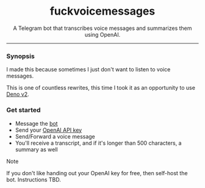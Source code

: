 <h1 align="center">fuckvoicemessages</h1>

<p align="center">A Telegram bot that transcribes voice messages and summarizes them using OpenAI.</p>

---

### Synopsis

I made this because sometimes I just don't want to listen to voice messages.

This is one of countless rewrites, this time I took it as an opportunity to use [Deno v2](https://deno.com/blog/v2).

### Get started

- Message the [bot](https://t.me/fuckvoicemessages_bot)
- Send your [OpenAI API key](https://platform.openai.com/api-keys)
- Send/Forward a voice message
- You'll receive a transcript, and if it's longer than 500 characters, a summary as well

> [!NOTE]
> If you don't like handing out your OpenAI key for free, then self-host the bot. Instructions TBD.

